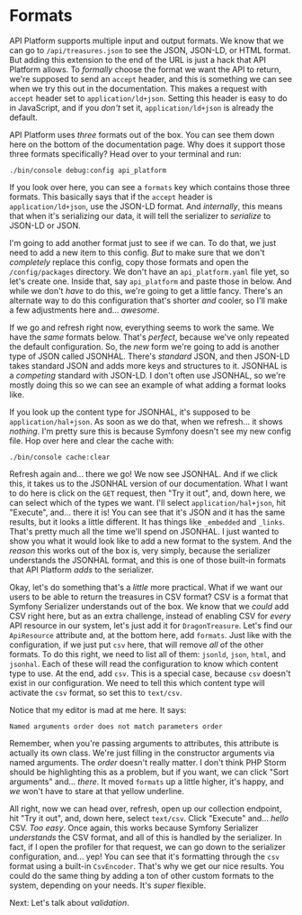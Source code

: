 # Formats

API Platform supports multiple input and output formats. We know that we can go to `/api/treasures.json` to see the JSON, JSON-LD, or HTML format. But adding this extension to the end of the URL is just a hack that API Platform allows. To *formally* choose the format we want the API to return, we're supposed to send an `accept` header, and this is something we can see when we try this out in the documentation. This makes a request with `accept` header set to `application/ld+json`. Setting this header is easy to do in JavaScript, and if you *don't* set it, `application/ld+json` is already the default.

API Platform uses *three* formats out of the box. You can see them down here on the bottom of the documentation page. Why does it support those three formats specifically? Head over to your terminal and run:

```terminal
./bin/console debug:config api_platform
```

If you look over here, you can see a `formats` key which contains those three formats. This basically says that if the `accept` header is `application/ld+json`, use the JSON-LD format. And *internally*, this means that when it's serializing our data, it will tell the serializer to *serialize* to JSON-LD or JSON.

I'm going to add another format just to see if we can. To do that, we just need to add a new item to this config. *But* to make sure that we don't *completely* replace this config, copy those formats and open the `/config/packages` directory. We don't have an `api_platform.yaml` file yet, so let's create one. Inside that, say `api_platform` and paste those in below. And while we don't *have* to do this, we're going to get a little fancy. There's an alternate way to do this configuration that's shorter *and* cooler, so I'll make a few adjustments here and... *awesome*.

If we go and refresh right now, everything seems to work the same. We have the *same* formats below. That's *perfect*, because we've only repeated the default configuration. So, the *new* form we're going to add is another type of JSON called JSONHAL. There's *standard* JSON, and then JSON-LD takes standard JSON and adds more keys and structures to it. JSONHAL is a *competing* standard with JSON-LD. I don't often use JSONHAL, so we're mostly doing this so we can see an example of what adding a format looks like.

If you look up the content type for JSONHAL, it's supposed to be `application/hal+json`. As soon as we do that, when we refresh... it shows *nothing*. I'm pretty sure this is because Symfony doesn't see my new config file. Hop over here and clear the cache with:

```terminal
./bin/console cache:clear
```

Refresh again and... there we go! We now see JSONHAL. And if we click this, it takes us to the JSONHAL version of our documentation. What I want to do here is click on the `GET` request, then "Try it out", and, down here, we can select which of the types we want. I'll select `application/hal+json`, hit "Execute", and... there it is! You can see that it's JSON and it has the same results, but it looks a little different. It has things like `_embedded` and `_links`. That's pretty much all the time we'll spend on JSONHAL. I just wanted to show you what it would look like to add a new format to the system. And the *reason* this works out of the box is, very simply, because the serializer understands the JSONHAL format, and this is one of those built-in formats that API Platform *adds* to the serializer.

Okay, let's do something that's a *little* more practical. What if we want our users to be able to return the treasures in CSV format? CSV is a format that Symfony Serializer understands out of the box. We know that we *could* add CSV right here, but as an extra challenge, instead of enabling CSV for *every* API resource in our system, let's just add it for `DragonTreasure`. Let's find our `ApiResource` attribute and, at the bottom here, add `formats`. Just like with the configuration, if we just put `csv` here, that will remove *all* of the other formats. To do this right, we need to list all of them: `jsonld`, `json`, `html`, and `jsonhal`. Each of these will read the configuration to know which content type to use. At the end, add `csv`. This is a special case, because `csv` doesn't exist in our configuration. We need to tell this which content type will activate the `csv` format, so set this to `text/csv`.

Notice that my editor is mad at me here. It says:

`Named arguments order does not match parameters order`

Remember, when you're passing arguments to attributes, this attribute is actually its own class. We're just filling in the constructor arguments via named arguments. The *order* doesn't really matter. I don't think PHP Storm should be highlighting this as a problem, but if you want, we can click "Sort arguments" and... *there*. It moved `formats` up a little higher, it's happy, and *we* won't have to stare at that yellow underline.

All right, now we can head over, refresh, open up our collection endpoint, hit "Try it out", and, down here, select `text/csv`. Click "Execute" and... *hello* CSV. *Too easy*. Once again, this works because Symfony Serializer *understands* the CSV format, and all of this is handled by the serializer. In fact, if I open the profiler for that request, we can go down to the serializer configuration, and... yep! You can see that it's formatting through the `csv` format using a built-in `CsvEncoder`. That's why we get our nice results. You could do the same thing by adding a ton of other custom formats to the system, depending on your needs. It's *super* flexible.

Next: Let's talk about *validation*.
